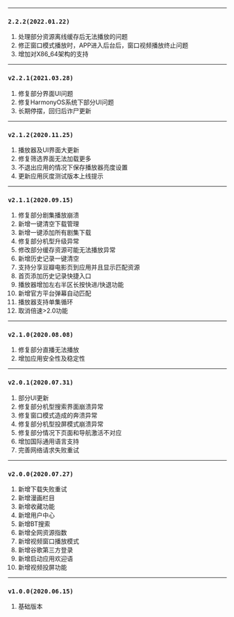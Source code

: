 ----------
### `2.2.2(2022.01.22)`
1. 处理部分资源离线缓存后无法播放的问题
2. 修正窗口模式播放时，APP进入后台后，窗口视频播放终止问题
3. 增加对X86_64架构的支持

----------
### `v2.2.1(2021.03.28)`
1. 修复部分界面UI问题
2. 修复HarmonyOS系统下部分UI问题
3. 长期停摆，回归后诈尸更新

----------
### `v2.1.2(2020.11.25)`
1. 播放器及UI界面大更新
2. 修复筛选界面无法加载更多
3. 不退出应用的情况下保存播放器亮度设置
4. 更新应用灰度测试版本上线提示

----------
### `v2.1.1(2020.09.15)`
1. 修复部分剧集播放崩溃
2. 新增一键清空下载管理
3. 新增一键添加所有剧集下载
4. 修复部分机型升级异常
5. 修改部分缓存资源可能无法播放异常
6. 新增历史记录一键清空
7. 支持分享豆瓣电影页到应用并且显示匹配资源
8. 首页添加历史记录快捷入口
9. 播放器增加左右半区长按快进/快退功能
10. 新增官方平台弹幕自动匹配
11. 播放器支持单集循环
12. 取消倍速>2.0功能

----------
### `v2.1.0(2020.08.08)`
1. 修复部分直播无法播放
2. 增加应用安全性及稳定性

----------
### `v2.0.1(2020.07.31)`
1. 部分UI更新
2. 修复部分机型搜索界面崩溃异常
3. 修复窗口模式造成的奔溃异常
4. 修复部分机型投屏模式崩溃异常
5. 修复部分情况下页面和导航激活不对应
6. 增加国际通用语言支持
7. 完善网络请求失败重试

----------
### `v2.0.0(2020.07.27)`
1. 新增下载失败重试
2. 新增漫画栏目
3. 新增收藏功能
4. 新增用户中心
5. 新增BT搜索
6. 新增全网资源指数
7. 新增视频窗口播放模式
8. 新增谷歌第三方登录
9. 新增启动应用欢迎语
10. 新增视频投屏功能

----------
### `v1.0.0(2020.06.15)`
1. 基础版本
